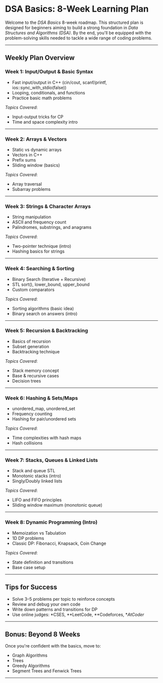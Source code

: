 # DSA Basics: 8-Week Learning Plan

Welcome to the *DSA Basics* 8-week roadmap. This structured plan is designed for beginners aiming to build a strong foundation in *Data Structures and Algorithms (DSA)*. By the end, you'll be equipped with the problem-solving skills needed to tackle a wide range of coding problems.

---

## Weekly Plan Overview

### Week 1: Input/Output & Basic Syntax

- Fast input/output in C++ (cin/cout, scanf/printf, ios::sync_with_stdio(false))
- Looping, conditionals, and functions
- Practice basic math problems

*Topics Covered*:

- Input-output tricks for CP
- Time and space complexity intro

---

### Week 2: Arrays & Vectors

- Static vs dynamic arrays
- Vectors in C++
- Prefix sums
- Sliding window (basics)

*Topics Covered*:

- Array traversal
- Subarray problems

---

### Week 3: Strings & Character Arrays

- String manipulation
- ASCII and frequency count
- Palindromes, substrings, and anagrams

*Topics Covered*:

- Two-pointer technique (intro)
- Hashing basics for strings

---

### Week 4: Searching & Sorting

- Binary Search (Iterative + Recursive)
- STL sort(), lower_bound, upper_bound
- Custom comparators

*Topics Covered*:

- Sorting algorithms (basic idea)
- Binary search on answers (intro)

---

### Week 5: Recursion & Backtracking

- Basics of recursion
- Subset generation
- Backtracking technique

*Topics Covered*:

- Stack memory concept
- Base & recursive cases
- Decision trees

---

### Week 6: Hashing & Sets/Maps

- unordered_map, unordered_set
- Frequency counting
- Hashing for pair/unordered sets

*Topics Covered*:

- Time complexities with hash maps
- Hash collisions

---

### Week 7: Stacks, Queues & Linked Lists

- Stack and queue STL
- Monotonic stacks (intro)
- Singly/Doubly linked lists

*Topics Covered*:

- LIFO and FIFO principles
- Sliding window maximum (monotonic queue)

---

### Week 8: Dynamic Programming (Intro)

- Memoization vs Tabulation
- 1D DP problems
- Classic DP: Fibonacci, Knapsack, Coin Change

*Topics Covered*:

- State definition and transitions
- Base case setup

---

## Tips for Success

- Solve 3–5 problems per topic to reinforce concepts
- Review and debug your own code
- Write down patterns and transitions for DP
- Use online judges: *CSES, **LeetCode, **Codeforces, **AtCoder*

---

## Bonus: Beyond 8 Weeks

Once you're confident with the basics, move to:

- Graph Algorithms
- Trees
- Greedy Algorithms
- Segment Trees and Fenwick Trees

---
